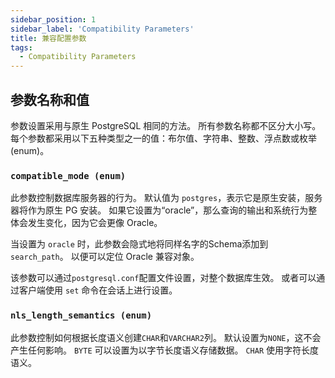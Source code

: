 ```yaml
---
sidebar_position: 1
sidebar_label: 'Compatibility Parameters'
title: 兼容配置参数
tags:
  - Compatibility Parameters
---
```



## 参数名称和值
参数设置采用与原生 PostgreSQL 相同的方法。 所有参数名称都不区分大小写。 每个参数都采用以下五种类型之一的值：布尔值、字符串、整数、浮点数或枚举 (enum)。


### `compatible_mode (enum)`
此参数控制数据库服务器的行为。 默认值为 `postgres`，表示它是原生安装，服务器将作为原生 PG 安装。 如果它设置为“oracle”，那么查询的输出和系统行为整体会发生变化，因为它会更像 Oracle。

当设置为 `oracle` 时，此参数会隐式地将同样名字的Schema添加到 `search_path`。
以便可以定位 Oracle 兼容对象。

该参数可以通过`postgresql.conf`配置文件设置，对整个数据库生效。 或者可以通过客户端使用 `set` 命令在会话上进行设置。


### `nls_length_semantics (enum)`
此参数控制如何根据长度语义创建`CHAR`和`VARCHAR2`列。 默认设置为`NONE`，这不会产生任何影响。 `BYTE` 可以设置为以字节长度语义存储数据。 `CHAR` 使用字符长度语义。